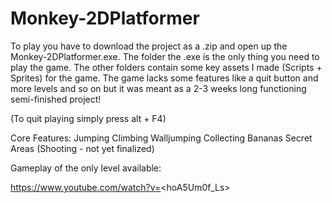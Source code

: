 # Monkey-2DPlatformer

To play you have to download the project as a .zip and open up the Monkey-2DPlatformer.exe. The folder the .exe is the only thing you need to play the game.
The other folders contain some key assets I made (Scripts + Sprites) for the game. 
The game lacks some features like a quit button and more levels and so on but it was meant as a 2-3 weeks long functioning semi-finished project!

(To quit playing simply press alt + F4)

Core Features:
Jumping
Climbing
Walljumping
Collecting Bananas
Secret Areas
(Shooting - not yet finalized)


Gameplay of the only level available:

https://www.youtube.com/watch?v=<hoA5Um0f_Ls>
